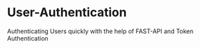 # User-Authentication
Authenticating Users quickly with the help of FAST-API and Token Authentication
